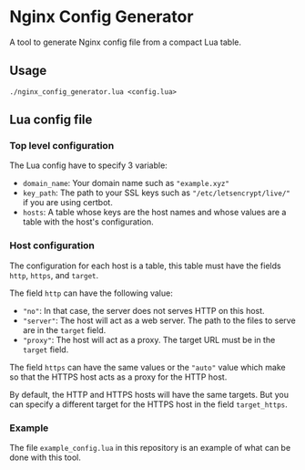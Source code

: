 # Nginx Config Generator

A tool to generate Nginx config file from a compact Lua table.

## Usage

```
./nginx_config_generator.lua <config.lua>
```

## Lua config file

### Top level configuration

The Lua config have to specify 3 variable:

* `domain_name`: Your domain name such as `"example.xyz"`
* `key_path`: The path to your SSL keys such as `"/etc/letsencrypt/live/"` if you are using certbot.
* `hosts`: A table whose keys are the host names and whose values are a table with the host's configuration.

### Host configuration

The configuration for each host is a table, this table must have the fields `http`, `https`, and `target`.

The field `http` can have the following value:

* `"no"`: In that case, the server does not serves HTTP on this host.
* `"server"`: The host will act as a web server. The path to the files to serve are in the `target` field.
* `"proxy"`: The host will act as a proxy. The target URL must be in the `target` field.

The field `https` can have the same values or the `"auto"` value which make so that the HTTPS host acts as a proxy for the HTTP host.

By default, the HTTP and HTTPS hosts will have the same targets. But you can specify a different target for the HTTPS host in the field `target_https`.

### Example

The file `example_config.lua` in this repository is an example of what can be done with this tool.

